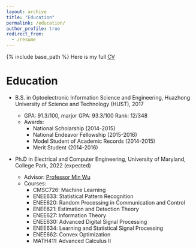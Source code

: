 ```yaml
---
layout: archive
title: "Education"
permalink: /education/
author_profile: true
redirect_from:
  - /resume
---
```


{% include base_path %}
Here is my full [CV](https://xtian17.github.io/files/CV_Xin_Tian.pdf)

Education
======
* B.S. in Optoelectronic Information Science and Engineering, Huazhong University of Science and Technology (HUST), 2017
  * GPA: 91.3/100, marjor GPA: 93.3/100 Rank: 12/348
  * Awards: 
       * National Scholarship (2014-2015)
       * National Endeavor Fellowship (2015-2016)
       * Model Student of Academic Records (2014-2015)
       * Merit Student (2014-2016) 

* Ph.D in Electrical and Computer Engineering, University of Maryland, College Park, 2022 (expected)
   * Advisor: [Professor Min Wu](https://user.eng.umd.edu/~minwu/)
   * Courses: 
        * CMSC726: Machine Learning
        * ENEE633: Statistical Pattern Recognition
        * ENEE620: Random Processing in Communication and Control
        * ENEE621: Estimation and Detection Theory
        * ENEE627: Information Theory
        * ENEE630: Advanced Digital Signal Processing
        * ENEE634: Learning and Statistical Signal Processing
        * ENEE662: Convex Optimization
        * MATH411: Advanced Calculus II


